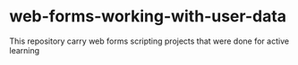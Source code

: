 # web-forms-working-with-user-data
This repository carry web forms scripting projects that were done for active learning
